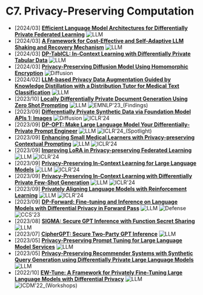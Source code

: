 # C7. Privacy-Preserving Computation
- [2024/03] **[Efficient Language Model Architectures for Differentially Private Federated Learning](https://arxiv.org/abs/2403.08100)** ![LLM](https://img.shields.io/badge/LLM-589cf4)
- [2024/03] **[A Framework for Cost-Effective and Self-Adaptive LLM Shaking and Recovery Mechanism](https://arxiv.org/abs/2403.07283)** ![LLM](https://img.shields.io/badge/LLM-589cf4)
- [2024/03] **[DP-TabICL: In-Context Learning with Differentially Private Tabular Data](https://arxiv.org/abs/2403.05681)** ![LLM](https://img.shields.io/badge/LLM-589cf4)
- [2024/03] **[Privacy-Preserving Diffusion Model Using Homomorphic Encryption](https://arxiv.org/abs/2403.05794)** ![Diffusion](https://img.shields.io/badge/Diffusion-a99cf4)
- [2024/02] **[LLM-based Privacy Data Augmentation Guided by Knowledge Distillation with a Distribution Tutor for Medical Text Classification](https://arxiv.org/abs/2402.16515)** ![LLM](https://img.shields.io/badge/LLM-589cf4)
- [2023/10] **[Locally Differentially Private Document Generation Using Zero Shot Prompting](https://arxiv.org/abs/2310.16111)** ![LLM](https://img.shields.io/badge/LLM-589cf4) ![EMNLP'23_(Findings)](https://img.shields.io/badge/EMNLP'23_(Findings)-f1b800)
- [2023/09] **[Differentially Private Synthetic Data via Foundation Model APIs 1: Images](https://openreview.net/forum?id=YEhQs8POIo)** ![Diffusion](https://img.shields.io/badge/Diffusion-a99cf4) ![ICLR'24](https://img.shields.io/badge/ICLR'24-f1b800)
- [2023/09] **[DP-OPT: Make Large Language Model Your Differentially-Private Prompt Engineer](https://openreview.net/forum?id=Ifz3IgsEPX)** ![LLM](https://img.shields.io/badge/LLM-589cf4) ![ICLR'24_(Spotlight)](https://img.shields.io/badge/ICLR'24_(Spotlight)-f1b800)
- [2023/09] **[Enhancing Small Medical Learners with Privacy-preserving Contextual Prompting](https://openreview.net/forum?id=ztpy1gsUpT)** ![LLM](https://img.shields.io/badge/LLM-589cf4) ![ICLR'24](https://img.shields.io/badge/ICLR'24-f1b800)
- [2023/09] **[Improving LoRA in Privacy-preserving Federated Learning](https://openreview.net/forum?id=NLPzL6HWNl)** ![LLM](https://img.shields.io/badge/LLM-589cf4) ![ICLR'24](https://img.shields.io/badge/ICLR'24-f1b800)
- [2023/09] **[Privacy-Preserving In-Context Learning for Large Language Models](https://openreview.net/forum?id=x4OPJ7lHVU)** ![LLM](https://img.shields.io/badge/LLM-589cf4) ![ICLR'24](https://img.shields.io/badge/ICLR'24-f1b800)
- [2023/09] **[Privacy-Preserving In-Context Learning with Differentially Private Few-Shot Generation](https://openreview.net/forum?id=oZtt0pRnOl)** ![LLM](https://img.shields.io/badge/LLM-589cf4) ![ICLR'24](https://img.shields.io/badge/ICLR'24-f1b800)
- [2023/09] **[Privately Aligning Language Models with Reinforcement Learning](https://openreview.net/forum?id=3d0OmYTNui)** ![LLM](https://img.shields.io/badge/LLM-589cf4) ![ICLR'24](https://img.shields.io/badge/ICLR'24-f1b800)
- [2023/09] **[DP-Forward: Fine-tuning and Inference on Language Models with Differential Privacy in Forward Pass](https://arxiv.org/abs/2309.06746)** ![LLM](https://img.shields.io/badge/LLM-589cf4) ![Defense](https://img.shields.io/badge/Defense-87b800) ![CCS'23](https://img.shields.io/badge/CCS'23-f1b800)
- [2023/08] **[SIGMA: Secure GPT Inference with Function Secret Sharing](https://eprint.iacr.org/2023/1269)** ![LLM](https://img.shields.io/badge/LLM-589cf4)
- [2023/07] **[CipherGPT: Secure Two-Party GPT Inference](https://eprint.iacr.org/2023/1147)** ![LLM](https://img.shields.io/badge/LLM-589cf4)
- [2023/05] **[Privacy-Preserving Prompt Tuning for Large Language Model Services](https://arxiv.org/abs/2305.06212)** ![LLM](https://img.shields.io/badge/LLM-589cf4)
- [2023/05] **[Privacy-Preserving Recommender Systems with Synthetic Query Generation using Differentially Private Large Language Models](https://arxiv.org/abs/2305.05973)** ![LLM](https://img.shields.io/badge/LLM-589cf4)
- [2022/10] **[EW-Tune: A Framework for Privately Fine-Tuning Large Language Models with Differential Privacy](https://arxiv.org/abs/2210.15042)** ![LLM](https://img.shields.io/badge/LLM-589cf4) ![ICDM'22_(Workshops)](https://img.shields.io/badge/ICDM'22_(Workshops)-f1b800)

